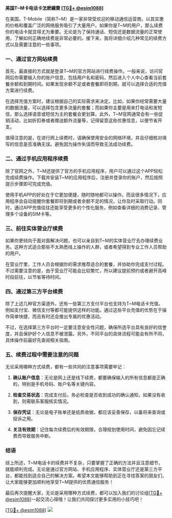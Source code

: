 **美国T~M卡电话卡怎麽續費 [[TG💪+ @esim1088](https://t.me/s/esim1088)]**

在美国，T-Mobile（简称T~M）是一家非常受欢迎的移动通信运营商，以其实惠的价格和覆盖广泛的网络服务吸引了大量用户。如果你是T~M的用户，那么续费你的电话卡就显得尤为重要。无论是为了保持通话、短信还是数据流量的正常使用，了解如何正确地续费是非常必要的。接下来，我将详细介绍几种常见的续费方式以及需要注意的一些事项。

### **一、通过官方网站续费**

首先，最直接的方式就是登录T~M的官方网站进行续费操作。一般来说，访问官网后你需要输入你的账户信息，包括用户名和密码，然后进入个人中心查看当前套餐余额和到期时间。如果发现余额不足或者套餐即将到期，就可以选择合适的充值方案进行续费。

在选择充值方案时，建议根据自己的实际需求来决定。比如，如果你经常需要大量的数据流量，可以选择包含更多流量的套餐；而如果你主要是用来打电话和发短信，那么选择语音或短信为主的套餐会更划算。此外，T~M官网通常会有一些促销活动，比如折扣券或者赠送额外流量等，记得留意这些优惠信息，以便节省开支。

值得注意的是，在进行网上续费时，请确保使用安全的网络环境，并且仔细核对填写的信息是否准确无误。避免因为操作失误而导致无法成功续费。

### **二、通过手机应用程序续费**

除了官网之外，T~M还提供了官方的手机应用程序，用户可以通过这个APP轻松完成续费操作。下载并安装T~M的应用程序后，注册并登录你的账户，然后按照提示步骤即可完成充值。

使用手机APP的好处在于它更加便捷，随时随地都可以操作。而且很多情况下，应用程序会自动提醒你套餐即将到期或者余额不足的情况，让你及时采取行动。同时，通过APP充值往往还能享受更多的个性化服务，例如查看详细的消费记录、管理多个设备的SIM卡等。

### **三、前往实体营业厅续费**

如果你更倾向于面对面解决问题，也可以亲自到T~M的实体营业厅去办理续费业务。这种方式适合那些不太熟悉线上操作的人群，或者希望得到专业工作人员帮助的用户。

在营业厅里，工作人员会根据你的需求推荐适合的套餐，并协助你完成支付过程。不过需要注意的是，由于营业厅可能会比较繁忙，所以建议提前预约或者避开高峰时段前往，以节省等待时间。

### **四、通过第三方平台续费**

除了上述几种官方渠道外，还有一些第三方支付平台也支持为T~M电话卡充值。例如支付宝、微信支付等都可能提供这样的功能。通过这些平台充值的优势在于操作简单快捷，而且有时还会推出专属的优惠活动。

不过，在选择第三方平台时一定要注意安全性问题，确保所选平台具有良好的信誉度，并且保护好个人信息不被泄露。另外，不同平台的具体流程可能会有所不同，具体操作前最好先查阅相关指南。

### **五、续费过程中需要注意的问题**

无论采用哪种方式续费，都有一些共同的注意事项需要牢记：

1. **确认账户信息**：无论是网上还是线下续费，都要确保输入的所有信息都是正确的，特别是手机号码、账户名等关键内容。
   
2. **检查交易状态**：完成支付后，务必检查是否收到成功的确认通知，如果没有收到，则需联系客服核实情况。

3. **保存凭证**：无论是电子账单还是纸质收据，都应该妥善保存，以备将来查询或投诉之用。

4. **关注有效期**：记住每次续费后的有效期限，合理规划使用时间，避免因忘记续费而导致服务中断。

### **结语**

综上所述，T~M电话卡的续费并不复杂，只要掌握了正确的方法并且注意细节，就能顺利完成。无论是通过官方网站、手机应用程序、实体营业厅还是第三方平台，都能找到适合自己的解决方案。希望本文能够帮助到正在寻找答案的朋友们，让大家能够更加顺利地享受T~M提供的优质通信服务！

最后再次提醒大家，无论是采用哪种方式续费，都可以加入我们的讨论组[[TG💪+ @esim1088](https://t.me/s/esim1088)]一起交流心得哦！让我们共同探讨更多实用的小技巧吧！

[[TG💪+ @esim1088](https://t.me/s/esim1088)] ![](https://i.postimg.cc/4NQfJmqS/Snipaste-2025-05-13-00-14-12.png)